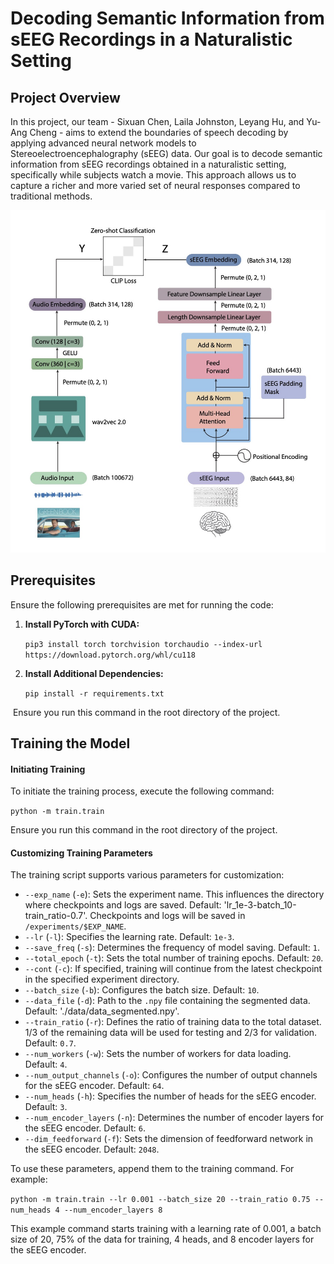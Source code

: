 # Decoding Semantic Information from sEEG Recordings in a Naturalistic Setting



## Project Overview

In this project, our team - Sixuan Chen, Laila Johnston, Leyang Hu, and Yu-Ang Cheng - aims to extend the boundaries of speech decoding by applying advanced neural network models to Stereoelectroencephalography (sEEG) data. Our goal is to decode semantic information from sEEG recordings obtained in a naturalistic setting, specifically while subjects watch a movie. This approach allows us to capture a richer and more varied set of neural responses compared to traditional methods.

![Model Illustation](images/figure.jpg)


## Prerequisites

Ensure the following prerequisites are met for running the code:

1. **Install PyTorch with CUDA:**

   `pip3 install torch torchvision torchaudio --index-url https://download.pytorch.org/whl/cu118`

2. **Install Additional Dependencies:**

   `pip install -r requirements.txt`

​	Ensure you run this command in the root directory of the project.





## Training the Model

#### Initiating Training

To initiate the training process, execute the following command:

`python -m train.train`

Ensure you run this command in the root directory of the project.



#### Customizing Training Parameters

The training script supports various parameters for customization:

- `--exp_name` (`-e`): Sets the experiment name. This influences the directory where checkpoints and logs are saved. Default: 'lr_1e-3-batch_10-train_ratio-0.7'. Checkpoints and logs will be saved in `/experiments/$EXP_NAME`.
- `--lr` (`-l`): Specifies the learning rate. Default: `1e-3`.
- `--save_freq` (`-s`): Determines the frequency of model saving. Default: `1`.
- `--total_epoch` (`-t`): Sets the total number of training epochs. Default: `20`.
- `--cont` (`-c`): If specified, training will continue from the latest checkpoint in the specified experiment directory.
- `--batch_size` (`-b`): Configures the batch size. Default: `10`.
- `--data_file` (`-d`): Path to the `.npy` file containing the segmented data. Default: './data/data_segmented.npy'.
- `--train_ratio` (`-r`): Defines the ratio of training data to the total dataset. 1/3 of the remaining data will be used for testing and 2/3 for validation. Default: `0.7`.
- `--num_workers` (`-w`): Sets the number of workers for data loading. Default: `4`.
- `--num_output_channels` (`-o`): Configures the number of output channels for the sEEG encoder. Default: `64`.
- `--num_heads` (`-h`): Specifies the number of heads for the sEEG encoder. Default: `3`.
- `--num_encoder_layers` (`-n`): Determines the number of encoder layers for the sEEG encoder. Default: `6`.
- `--dim_feedforward` (`-f`): Sets the dimension of feedforward network in the sEEG encoder. Default: `2048`.

To use these parameters, append them to the training command. For example:

`python -m train.train --lr 0.001 --batch_size 20 --train_ratio 0.75 --num_heads 4 --num_encoder_layers 8`

This example command starts training with a learning rate of 0.001, a batch size of 20, 75% of the data for training, 4 heads, and 8 encoder layers for the sEEG encoder.

